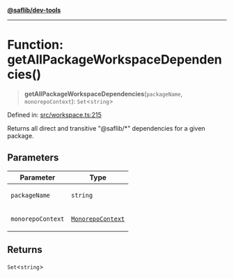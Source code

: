 [**@saflib/dev-tools**](../index.md)

***

# Function: getAllPackageWorkspaceDependencies()

> **getAllPackageWorkspaceDependencies**(`packageName`, `monorepoContext`): `Set`\<`string`\>

Defined in: [src/workspace.ts:215](https://github.com/sderickson/saflib/blob/276478c779a27118ef6d32479e868a6087fd5f4f/dev-tools/src/workspace.ts#L215)

Returns all direct and transitive "@saflib/*" dependencies for a given package.

## Parameters

<table>
<thead>
<tr>
<th>Parameter</th>
<th>Type</th>
</tr>
</thead>
<tbody>
<tr>
<td>

`packageName`

</td>
<td>

`string`

</td>
</tr>
<tr>
<td>

`monorepoContext`

</td>
<td>

[`MonorepoContext`](../interfaces/MonorepoContext.md)

</td>
</tr>
</tbody>
</table>

## Returns

`Set`\<`string`\>
